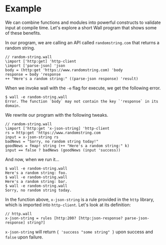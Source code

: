 # Example

We can combine functions and modules into powerful constructs to validate input at compile time.  Let's explore a short Wall program that shows some of these benefits.

In our program, we are calling an API called `randomstring.com` that returns a random string.

```
// random-string.wall
\import ['http:get] 'http-client
\import ['parse-json] 'json
body = (http:get 'https://www.randomstring.com) 'body
response = body 'response
++ "Here's a random string:" ((parse-json response) 'result)
```

When we invoke wall with the `-e` flag for execute, we get the following error.

```
$ wall -e random-string.wall
Error. The function `body` may not contain the key `'response` in its domain.
```

We rewrite our program with the following tweaks.

```
// random-string.wall
\import ['http:get 'x-json-string] 'http-client
rs = http:get 'https://www.randomstring.com
input = x-json-string rs
badNews = "Sorry, no random string today!"
goodNews = fmap! string (++ "Here's a random string:" k)
input == false ? badNews (goodNews (input 'success))
```

And now, when we run it...

```
$ wall -e random-string.wall
Here's a random string: foo.
$ wall -e random-string.wall
Here's a random string: bar.
$ wall -e random-string.wall
Sorry, no random string today.
```

In the function above, `x-json-string` is a rule provided in the `http` library, which is imported into `http-client`. Let's look at its definition:

```
// http.wall
x-json-string = rules [http:200? [http:json-response? parse-json-response] string?]
```

`x-json-string` will return `{ 'success "some string" }` upon success and `false` upon failure.